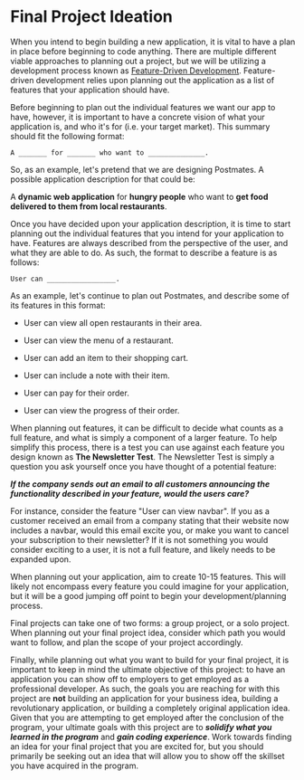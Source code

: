 # Final Project Ideation


When you intend to begin building a new application, it is vital to have a plan in place before beginning to code anything. There are multiple different viable approaches to planning out a project, but we will be utilizing a development process known as [Feature-Driven Development](https://en.wikipedia.org/wiki/Feature-driven_development). Feature-driven development relies upon planning out the application as a list of features that your application should have.

Before beginning to plan out the individual features we want our app to have, however, it is important to have a concrete vision of what your application is, and who it's for (i.e. your target market). This summary should fit the following format:

`A _______ for _______ who want to ______________.`

So, as an example, let's pretend that we are designing Postmates. A possible application description for that could be:

A **dynamic web application** for **hungry people** who want to **get food delivered to them from local restaurants**.

Once you have decided upon your application description, it is time to start planning out the individual features that you intend for your application to have. Features are always described from the perspective of the user, and what they are able to do. As such, the format to describe a feature is as follows:

`User can _________________.`

As an example, let's continue to plan out Postmates, and describe some of its features in this format:

- User can view all open restaurants in their area.

- User can view the menu of a restaurant.

- User can add an item to their shopping cart.

- User can include a note with their item.

- User can pay for their order.

- User can view the progress of their order.

When planning out features, it can be difficult to decide what counts as a full feature, and what is simply a component of a larger feature. To help simplify this process, there is a test you can use against each feature you design known as **The Newsletter Test**. The Newsletter Test is simply a question you ask yourself once you have thought of a potential feature:

___If the company sends out an email to all customers announcing the functionality described in your feature, would the users care?___

For instance, consider the feature "User can view navbar". If you as a customer received an email from a company stating that their website now includes a navbar, would this email excite you, or make you want to cancel your subscription to their newsletter? If it is not something you would consider exciting to a user, it is not a full feature, and likely needs to be expanded upon.

When planning out your application, aim to create 10-15 features. This will likely not encompass every feature you could imagine for your application, but it will be a good jumping off point to begin your development/planning process.

Final projects can take one of two forms: a group project, or a solo project. When planning out your final project idea, consider which path you would want to follow, and plan the scope of your project accordingly.

Finally, while planning out what you want to build for your final project, it is important to keep in mind the ultimate objective of this project: to have an application you can show off to employers to get employed as a professional developer. As such, the goals you are reaching for with this project are **not** building an application for your business idea, building a revolutionary application, or building a completely original application idea. Given that you are attempting to get employed after the conclusion of the program, your ultimate goals with this project are to ___solidify what you learned in the program___ and ___gain coding experience___. Work towards finding an idea for your final project that you are excited for, but you should primarily be seeking out an idea that will allow you to show off the skillset you have acquired in the program.
